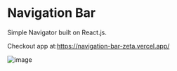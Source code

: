 # Navigation Bar
Simple Navigator built on React.js.

Checkout app at:https://navigation-bar-zeta.vercel.app/


![image](https://user-images.githubusercontent.com/107784718/184370409-b0e1eef9-4968-4e76-b946-b575ceec6b79.png)
